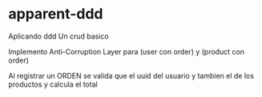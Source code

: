 # apparent-ddd
Aplicando ddd
Un crud basico

Implemento Anti-Corruption Layer
para (user con order) y (product con order)

Al registrar un ORDEN se valida que el uuid del usuario
y tambien el de los productos y calcula el total
